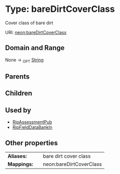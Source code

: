 
# Type: bareDirtCoverClass


Cover class of bare dirt

URI: [neon:bareDirtCoverClass](https://data.neonscience.org/bareDirtCoverClass)


## Domain and Range

None ->  <sub>OPT</sub> [String](types/String.md)

## Parents


## Children


## Used by

 * [RipAssessmentPub](RipAssessmentPub.md)
 * [RipFieldDataBankIn](RipFieldDataBankIn.md)

## Other properties

|  |  |  |
| --- | --- | --- |
| **Aliases:** | | bare dirt cover class |
| **Mappings:** | | neon:bareDirtCoverClass |

